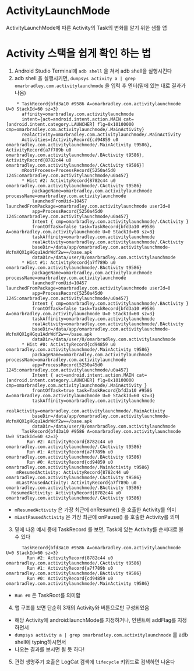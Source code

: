 # ActivityLaunchMode
 ActivityLaunchMode에 따른 Activity의 Task의 변화를 알기 위한 샘플 앱

# Activity 스택을 쉽게 확인 하는 법
1. Android Studio Terminal에 `adb shell` 을 쳐서 adb shell을 실행시킨다
2. adb shell 을 실행시키면, `dumpsys activity a | grep omarbradley.com.activitylaunchmode` 을 입력 후 엔터(밑에 있는 대로 결과가 나옴) 
```
    * TaskRecord{bfd3a10 #9586 A=omarbradley.com.activitylaunchmode U=0 StackId=60 sz=3}
      affinity=omarbradley.com.activitylaunchmode
      intent={act=android.intent.action.MAIN cat=[android.intent.category.LAUNCHER] flg=0x10100000 cmp=omarbradley.com.activitylaunchmode/.MainActivity}
      realActivity=omarbradley.com.activitylaunchmode/.MainActivity
      Activities=[ActivityRecord{cd94859 u0 omarbradley.com.activitylaunchmode/.MainActivity t9586}, ActivityRecord{a7f789b u0 omarbradley.com.activitylaunchmode/.BActivity t9586}, ActivityRecord{8782c44 u0 omarbradley.com.activitylaunchmode/.CActivity t9586}]
      mRootProcess=ProcessRecord{5250a45d0 1245:omarbradley.com.activitylaunchmode/u0a457}
      * Hist #2: ActivityRecord{8782c44 u0 omarbradley.com.activitylaunchmode/.CActivity t9586}
          packageName=omarbradley.com.activitylaunchmode processName=omarbradley.com.activitylaunchmode
          launchedFromUid=10457 launchedFromPackage=omarbradley.com.activitylaunchmode userId=0
          app=ProcessRecord{5250a45d0 1245:omarbradley.com.activitylaunchmode/u0a457}
          Intent { cmp=omarbradley.com.activitylaunchmode/.CActivity }
          frontOfTask=false task=TaskRecord{bfd3a10 #9586 A=omarbradley.com.activitylaunchmode U=0 StackId=60 sz=3}
          taskAffinity=omarbradley.com.activitylaunchmode
          realActivity=omarbradley.com.activitylaunchmode/.CActivity
          baseDir=/data/app/omarbradley.com.activitylaunchmode-WcfmXQX1gHGqu1AdrWdf2w==/base.apk
          dataDir=/data/user/0/omarbradley.com.activitylaunchmode
      * Hist #1: ActivityRecord{a7f789b u0 omarbradley.com.activitylaunchmode/.BActivity t9586}
          packageName=omarbradley.com.activitylaunchmode processName=omarbradley.com.activitylaunchmode
          launchedFromUid=10457 launchedFromPackage=omarbradley.com.activitylaunchmode userId=0
          app=ProcessRecord{5250a45d0 1245:omarbradley.com.activitylaunchmode/u0a457}
          Intent { cmp=omarbradley.com.activitylaunchmode/.BActivity }
          frontOfTask=false task=TaskRecord{bfd3a10 #9586 A=omarbradley.com.activitylaunchmode U=0 StackId=60 sz=3}
          taskAffinity=omarbradley.com.activitylaunchmode
          realActivity=omarbradley.com.activitylaunchmode/.BActivity
          baseDir=/data/app/omarbradley.com.activitylaunchmode-WcfmXQX1gHGqu1AdrWdf2w==/base.apk
          dataDir=/data/user/0/omarbradley.com.activitylaunchmode
      * Hist #0: ActivityRecord{cd94859 u0 omarbradley.com.activitylaunchmode/.MainActivity t9586}
          packageName=omarbradley.com.activitylaunchmode processName=omarbradley.com.activitylaunchmode
          app=ProcessRecord{5250a45d0 1245:omarbradley.com.activitylaunchmode/u0a457}
          Intent { act=android.intent.action.MAIN cat=[android.intent.category.LAUNCHER] flg=0x10100000 cmp=omarbradley.com.activitylaunchmode/.MainActivity }
          frontOfTask=true task=TaskRecord{bfd3a10 #9586 A=omarbradley.com.activitylaunchmode U=0 StackId=60 sz=3}
          taskAffinity=omarbradley.com.activitylaunchmode
          realActivity=omarbradley.com.activitylaunchmode/.MainActivity
          baseDir=/data/app/omarbradley.com.activitylaunchmode-WcfmXQX1gHGqu1AdrWdf2w==/base.apk
          dataDir=/data/user/0/omarbradley.com.activitylaunchmode
      TaskRecord{bfd3a10 #9586 A=omarbradley.com.activitylaunchmode U=0 StackId=60 sz=3}
        Run #2: ActivityRecord{8782c44 u0 omarbradley.com.activitylaunchmode/.CActivity t9586}
        Run #1: ActivityRecord{a7f789b u0 omarbradley.com.activitylaunchmode/.BActivity t9586}
        Run #0: ActivityRecord{cd94859 u0 omarbradley.com.activitylaunchmode/.MainActivity t9586}
    mResumedActivity: ActivityRecord{8782c44 u0 omarbradley.com.activitylaunchmode/.CActivity t9586}
    mLastPausedActivity: ActivityRecord{a7f789b u0 omarbradley.com.activitylaunchmode/.BActivity t9586}
  ResumedActivity: ActivityRecord{8782c44 u0 omarbradley.com.activitylaunchmode/.CActivity t9586}
```
  - `mResumedActivity` 은 가장 최근에 onResume() 을 호출한 Activity를 의미
  - `mLastPausedActivity` 은 가장 최근에 onPause() 를 호출한 Activity를 의미
  
3. 밑에 나온 예시 중에 TaskRecord 를 보면, Task에 있는 Activity를 순서대로 볼 수 있다
```
      TaskRecord{bfd3a10 #9586 A=omarbradley.com.activitylaunchmode U=0 StackId=60 sz=3}
        Run #2: ActivityRecord{8782c44 u0 omarbradley.com.activitylaunchmode/.CActivity t9586}
        Run #1: ActivityRecord{a7f789b u0 omarbradley.com.activitylaunchmode/.BActivity t9586}
        Run #0: ActivityRecord{cd94859 u0 omarbradley.com.activitylaunchmode/.MainActivity t9586}
```
  - `Run #0` 은 TaskRoot를 의미함

4. 앱 구조를 보면 단순히 3개의 Activity와 버튼으로만 구성되있음 
  - 해당 Activity에 android:launchMode를 지정하거나, 인텐트에 addFlag를 지정하면서 
  - `dumpsys activity a | grep omarbradley.com.activitylaunchmode` 를 adb shell에 typing하시면서 
  - 나오는 결과를 보시면 될 듯 하다!

5. 관련 생명주기 호출은 LogCat 검색에 `lifecycle` 키워드로 검색하면 나온다

